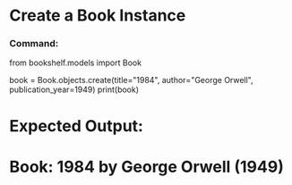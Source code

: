 # Create a Book Instance

### Command:
from bookshelf.models import Book

book = Book.objects.create(title="1984", author="George Orwell", publication_year=1949)
print(book)

# Expected Output:
# Book: 1984 by George Orwell (1949)
